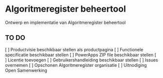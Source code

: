 # Algoritmeregister beheertool
Ontwerp en implementatie van Algoritmeregister beheertool

## TO DO
[ ] Productvisie beschikbaar stellen als productpagina
[ ] Functionele specificatie beschikbaar stellen
[ ] PowerApps ZIP file beschikbaar stellen
[ ] Licentie toevoegen
[ ] Gebruikershandleiding beschikbaar stellen
[ ] Issues overnemen
[ ] Opschonen Algoritmeregister organisatie
[ ] Uitnodiging Open Samenwerking
